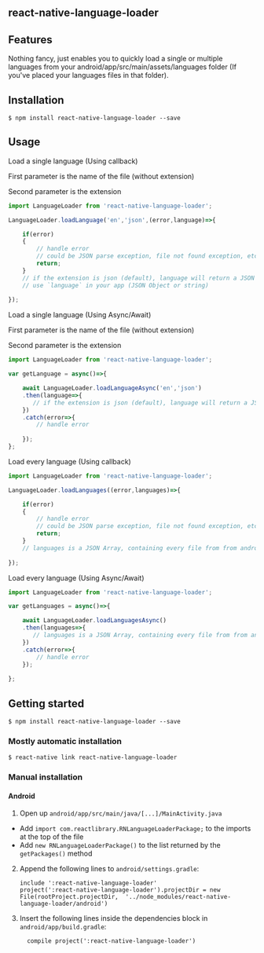 
## react-native-language-loader

## Features

Nothing fancy, just enables you to quickly load a single or multiple languages from your android/app/src/main/assets/languages folder (If you've placed your languages files in that folder).

## Installation

`$ npm install react-native-language-loader --save`

## Usage
Load a single language (Using callback)

First parameter is the name of the file (without extension)

Second parameter is the extension
```js
import LanguageLoader from 'react-native-language-loader';

LanguageLoader.loadLanguage('en','json',(error,language)=>{

    if(error)
    {
        // handle error
        // could be JSON parse exception, file not found exception, etc..
        return;
    }
    // if the extension is json (default), language will return a JSON object, otherwise a string
    // use `language` in your app (JSON Object or string)
    
});
```
Load a single language (Using Async/Await)

First parameter is the name of the file (without extension)

Second parameter is the extension
```js
import LanguageLoader from 'react-native-language-loader';

var getLanguage = async()=>{

    await LanguageLoader.loadLanguageAsync('en','json')
    .then(language=>{
       // if the extension is json (default), language will return a JSON object, otherwise a string
    })
    .catch(error=>{
        // handle error
        
    });
};

```
Load every language (Using callback)
```js
import LanguageLoader from 'react-native-language-loader';

LanguageLoader.loadLanguages((error,languages)=>{

    if(error)
    {
        // handle error
        // could be JSON parse exception, file not found exception, etc..
        return;
    }
    // languages is a JSON Array, containing every file from from android/app/src/main/assets/languages
    
});
```
Load every language (Using Async/Await)
```js
import LanguageLoader from 'react-native-language-loader';

var getLanguages = async()=>{

    await LanguageLoader.loadLanguagesAsync()
    .then(languages=>{
       // languages is a JSON Array, containing every file from from android/app/src/main/assets/languages
    })
    .catch(error=>{
        // handle error
    });
    
};
```

## Getting started

`$ npm install react-native-language-loader --save`

### Mostly automatic installation

`$ react-native link react-native-language-loader`

### Manual installation

#### Android

1. Open up `android/app/src/main/java/[...]/MainActivity.java`
  - Add `import com.reactlibrary.RNLanguageLoaderPackage;` to the imports at the top of the file
  - Add `new RNLanguageLoaderPackage()` to the list returned by the `getPackages()` method
2. Append the following lines to `android/settings.gradle`:
  	```
  	include ':react-native-language-loader'
  	project(':react-native-language-loader').projectDir = new File(rootProject.projectDir, 	'../node_modules/react-native-language-loader/android')
  	```
3. Insert the following lines inside the dependencies block in `android/app/build.gradle`:
  	```
      compile project(':react-native-language-loader')
  	```

